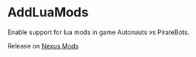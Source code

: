 # AddLuaMods
Enable support for lua mods in game Autonauts vs PirateBots.

Release on [Nexus Mods](https://www.nexusmods.com/autonautsvspiratebots/mods/2)

